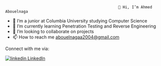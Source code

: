                                                       👋 Hi, I’m Ahmed Abouelnaga
- 👀 I’m a junior at Columbia University studying Computer Science
- 🌱 I’m currently learning Penetration Testing and Reverse Engineering
- 💞️ I’m looking to collaborate on projects
- 📫 How to reach me abouelnagaa2004@gmail.com

<!---
iamahmedd/iamahmedd is a ✨ special ✨ repository because its `README.md` (this file) appears on your GitHub profile.
You can click the Preview link to take a look at your changes.
--->
Connect with me via:
<p>
  <a href="https://www.linkedin.com/in/ahmed-abouelnaga-2a8017208/" rel="nofollow noreferrer">
    <img src="https://i.sstatic.net/gVE0j.png" alt="linkedin"> LinkedIn
  </a> 
</p>
